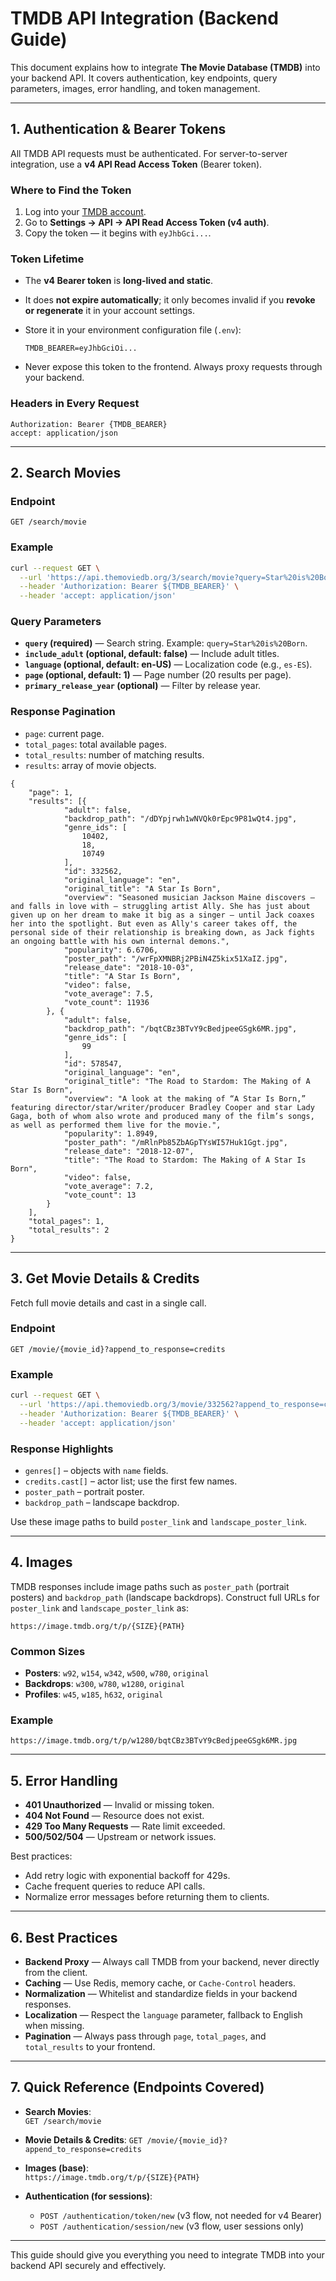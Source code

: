 # TMDB API Integration (Backend Guide)

This document explains how to integrate **The Movie Database (TMDB)** into your backend API. It covers authentication, key endpoints, query parameters, images, error handling, and token management.

---

## 1. Authentication & Bearer Tokens

All TMDB API requests must be authenticated. For server-to-server integration, use a **v4 API Read Access Token** (Bearer token).

### Where to Find the Token
1. Log into your [TMDB account](https://www.themoviedb.org/).
2. Go to **Settings → API → API Read Access Token (v4 auth)**.
3. Copy the token — it begins with `eyJhbGci...`.

### Token Lifetime
- The **v4 Bearer token** is **long-lived and static**.  
- It does **not expire automatically**; it only becomes invalid if you **revoke or regenerate** it in your account settings.  
- Store it in your environment configuration file (`.env`):

  ```env
  TMDB_BEARER=eyJhbGciOi...
  ```

- Never expose this token to the frontend. Always proxy requests through your backend.

### Headers in Every Request
```http
Authorization: Bearer {TMDB_BEARER}
accept: application/json
```

---

## 2. Search Movies

### Endpoint
```
GET /search/movie
```

### Example
```bash
curl --request GET \
  --url 'https://api.themoviedb.org/3/search/movie?query=Star%20is%20Born&include_adult=false&language=en-US&primary_release_year=2018&page=1' \
  --header 'Authorization: Bearer ${TMDB_BEARER}' \
  --header 'accept: application/json'
```

### Query Parameters
- **`query` (required)** — Search string. Example: `query=Star%20is%20Born`.  
- **`include_adult` (optional, default: false)** — Include adult titles.  
- **`language` (optional, default: en-US)** — Localization code (e.g., `es-ES`).  
- **`page` (optional, default: 1)** — Page number (20 results per page).  
- **`primary_release_year` (optional)** — Filter by release year.  

### Response Pagination
- `page`: current page.  
- `total_pages`: total available pages.  
- `total_results`: number of matching results.  
- `results`: array of movie objects.

```
{
    "page": 1,
    "results": [{
            "adult": false,
            "backdrop_path": "/dDYpjrwh1wNVQk0rEpc9P81wQt4.jpg",
            "genre_ids": [
                10402,
                18,
                10749
            ],
            "id": 332562,
            "original_language": "en",
            "original_title": "A Star Is Born",
            "overview": "Seasoned musician Jackson Maine discovers — and falls in love with — struggling artist Ally. She has just about given up on her dream to make it big as a singer — until Jack coaxes her into the spotlight. But even as Ally's career takes off, the personal side of their relationship is breaking down, as Jack fights an ongoing battle with his own internal demons.",
            "popularity": 6.6706,
            "poster_path": "/wrFpXMNBRj2PBiN4Z5kix51XaIZ.jpg",
            "release_date": "2018-10-03",
            "title": "A Star Is Born",
            "video": false,
            "vote_average": 7.5,
            "vote_count": 11936
        }, {
            "adult": false,
            "backdrop_path": "/bqtCBz3BTvY9cBedjpeeGSgk6MR.jpg",
            "genre_ids": [
                99
            ],
            "id": 578547,
            "original_language": "en",
            "original_title": "The Road to Stardom: The Making of A Star Is Born",
            "overview": "A look at the making of “A Star Is Born,” featuring director/star/writer/producer Bradley Cooper and star Lady Gaga, both of whom also wrote and produced many of the film’s songs, as well as performed them live for the movie.",
            "popularity": 1.8949,
            "poster_path": "/mRlnPb85ZbAGpTYsWI57Huk1Ggt.jpg",
            "release_date": "2018-12-07",
            "title": "The Road to Stardom: The Making of A Star Is Born",
            "video": false,
            "vote_average": 7.2,
            "vote_count": 13
        }
    ],
    "total_pages": 1,
    "total_results": 2
}

```
---

## 3. Get Movie Details & Credits

Fetch full movie details and cast in a single call.

### Endpoint
```
GET /movie/{movie_id}?append_to_response=credits
```

### Example
```bash
curl --request GET \
  --url 'https://api.themoviedb.org/3/movie/332562?append_to_response=credits&language=en-US' \
  --header 'Authorization: Bearer ${TMDB_BEARER}' \
  --header 'accept: application/json'
```

### Response Highlights
- `genres[]` – objects with `name` fields.
- `credits.cast[]` – actor list; use the first few names.
- `poster_path` – portrait poster.
- `backdrop_path` – landscape backdrop.

Use these image paths to build `poster_link` and `landscape_poster_link`.

---

## 4. Images

TMDB responses include image paths such as `poster_path` (portrait posters) and `backdrop_path` (landscape backdrops).
Construct full URLs for `poster_link` and `landscape_poster_link` as:

```
https://image.tmdb.org/t/p/{SIZE}{PATH}
```

### Common Sizes
- **Posters**: `w92`, `w154`, `w342`, `w500`, `w780`, `original`  
- **Backdrops**: `w300`, `w780`, `w1280`, `original`  
- **Profiles**: `w45`, `w185`, `h632`, `original`  

### Example
```
https://image.tmdb.org/t/p/w1280/bqtCBz3BTvY9cBedjpeeGSgk6MR.jpg
```

---

## 5. Error Handling

- **401 Unauthorized** — Invalid or missing token.  
- **404 Not Found** — Resource does not exist.  
- **429 Too Many Requests** — Rate limit exceeded.  
- **500/502/504** — Upstream or network issues.  

Best practices:
- Add retry logic with exponential backoff for 429s.  
- Cache frequent queries to reduce API calls.  
- Normalize error messages before returning them to clients.

---

## 6. Best Practices

- **Backend Proxy** — Always call TMDB from your backend, never directly from the client.  
- **Caching** — Use Redis, memory cache, or `Cache-Control` headers.  
- **Normalization** — Whitelist and standardize fields in your backend responses.  
- **Localization** — Respect the `language` parameter, fallback to English when missing.  
- **Pagination** — Always pass through `page`, `total_pages`, and `total_results` to your frontend.

---

## 7. Quick Reference (Endpoints Covered)

- **Search Movies**:  
  `GET /search/movie`

- **Movie Details & Credits**:
  `GET /movie/{movie_id}?append_to_response=credits`

- **Images (base)**:  
  `https://image.tmdb.org/t/p/{SIZE}{PATH}`

- **Authentication (for sessions)**:  
  - `POST /authentication/token/new` (v3 flow, not needed for v4 Bearer)  
  - `POST /authentication/session/new` (v3 flow, user sessions only)

---

This guide should give you everything you need to integrate TMDB into your backend API securely and effectively.
